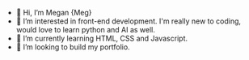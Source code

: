 - 👋 Hi, I’m Megan {Meg}
- 👀 I’m interested in front-end development. I'm really new to coding, would love to learn python and AI as well. 
- 🌱 I’m currently learning HTML, CSS and Javascript. 
- 💞️ I’m looking to build my portfolio.


<!---
Msampson05/Msampson05 is a ✨ special ✨ repository because its `README.md` (this file) appears on your GitHub profile.
You can click the Preview link to take a look at your changes.
--->

